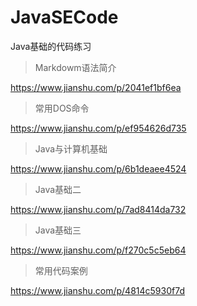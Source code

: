 # JavaSECode
Java基础的代码练习

> Markdowm语法简介

https://www.jianshu.com/p/2041ef1bf6ea

>常用DOS命令

https://www.jianshu.com/p/ef954626d735

>Java与计算机基础

https://www.jianshu.com/p/6b1deaee4524

> Java基础二

https://www.jianshu.com/p/7ad8414da732

> Java基础三

https://www.jianshu.com/p/f270c5c5eb64

> 常用代码案例

https://www.jianshu.com/p/4814c5930f7d